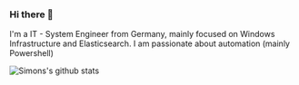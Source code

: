 ### Hi there 👋
I'm a IT - System Engineer from Germany, mainly focused on Windows Infrastructure and Elasticsearch.
I am passionate about automation (mainly Powershell)

![Simons's github stats](https://github-readme-stats.vercel.app/api?username=Skoetting&show_icons=true&theme=radical)
<!--
**Skoetting/Skoetting** is a ✨ _special_ ✨ repository because its `README.md` (this file) appears on your GitHub profile.

Here are some ideas to get you started:

- 🔭 I’m currently working on ...
- 🌱 I’m currently learning ...
- 👯 I’m looking to collaborate on ...
- 🤔 I’m looking for help with ...
- 💬 Ask me about ...
- 📫 How to reach me: ...
- 😄 Pronouns: ...
- ⚡ Fun fact: ...
-->
